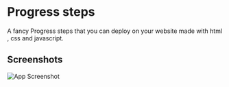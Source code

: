 
# Progress steps

A fancy Progress steps that you can
deploy on your website made with html , css and javascript.
 

## Screenshots

![App Screenshot](https://via.placeholder.com/468x300?text=App+Screenshot+Here)

  
